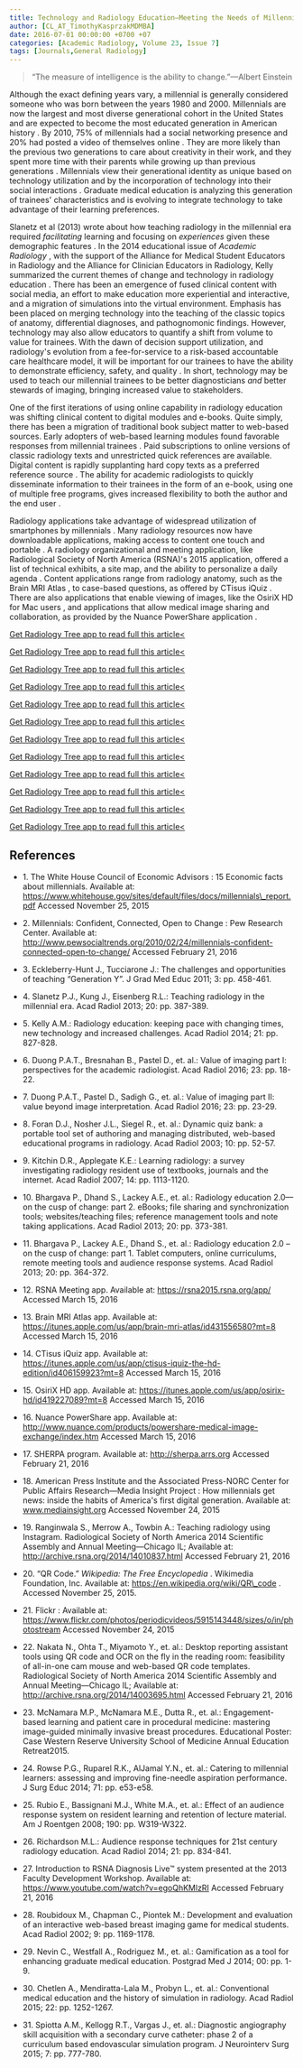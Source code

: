 ```yaml
---
title: Technology and Radiology Education—Meeting the Needs of Millennial Learners
author: [CL_AT_TimothyKasprzakMDMBA]
date: 2016-07-01 00:00:00 +0700 +07
categories: [Academic Radiology, Volume 23, Issue 7]
tags: [Journals,General Radiology]
---
```

> “The measure of intelligence is the ability to change.”—Albert Einstein

Although the exact defining years vary, a millennial is generally considered someone who was born between the years 1980 and 2000. Millennials are now the largest and most diverse generational cohort in the United States and are expected to become the most educated generation in American history . By 2010, 75% of millennials had a social networking presence and 20% had posted a video of themselves online . They are more likely than the previous two generations to care about creativity in their work, and they spent more time with their parents while growing up than previous generations . Millennials view their generational identity as unique based on technology utilization and by the incorporation of technology into their social interactions . Graduate medical education is analyzing this generation of trainees' characteristics and is evolving to integrate technology to take advantage of their learning preferences.

Slanetz et al (2013) wrote about how teaching radiology in the millennial era required _facilitating_ learning and focusing on _experiences_ given these demographic features . In the 2014 educational issue of _Academic Radiology_ , with the support of the Alliance for Medical Student Educators in Radiology and the Alliance for Clinician Educators in Radiology, Kelly summarized the current themes of change and technology in radiology education . There has been an emergence of fused clinical content with social media, an effort to make education more experiential and interactive, and a migration of simulations into the virtual environment. Emphasis has been placed on merging technology into the teaching of the classic topics of anatomy, differential diagnoses, and pathognomonic findings. However, technology may also allow educators to quantify a shift from volume to value for trainees. With the dawn of decision support utilization, and radiology's evolution from a fee-for-service to a risk-based accountable care healthcare model, it will be important for our trainees to have the ability to demonstrate efficiency, safety, and quality . In short, technology may be used to teach our millennial trainees to be better diagnosticians _and_ better stewards of imaging, bringing increased value to stakeholders.

One of the first iterations of using online capability in radiology education was shifting clinical content to digital modules and e-books. Quite simply, there has been a migration of traditional book subject matter to web-based sources. Early adopters of web-based learning modules found favorable responses from millennial trainees . Paid subscriptions to online versions of classic radiology texts and unrestricted quick references are available. Digital content is rapidly supplanting hard copy texts as a preferred reference source . The ability for academic radiologists to quickly disseminate information to their trainees in the form of an e-book, using one of multiple free programs, gives increased flexibility to both the author and the end user .

Radiology applications take advantage of widespread utilization of smartphones by millennials . Many radiology resources now have downloadable applications, making access to content one touch and portable . A radiology organizational and meeting application, like Radiological Society of North America (RSNA)'s 2015 application, offered a list of technical exhibits, a site map, and the ability to personalize a daily agenda . Content applications range from radiology anatomy, such as the Brain MRI Atlas , to case-based questions, as offered by CTisus iQuiz . There are also applications that enable viewing of images, like the OsiriX HD for Mac users , and applications that allow medical image sharing and collaboration, as provided by the Nuance PowerShare application .

[Get Radiology Tree app to read full this article<](https://clinicalpub.com/app)

[Get Radiology Tree app to read full this article<](https://clinicalpub.com/app)

[Get Radiology Tree app to read full this article<](https://clinicalpub.com/app)

[Get Radiology Tree app to read full this article<](https://clinicalpub.com/app)

[Get Radiology Tree app to read full this article<](https://clinicalpub.com/app)

[Get Radiology Tree app to read full this article<](https://clinicalpub.com/app)

[Get Radiology Tree app to read full this article<](https://clinicalpub.com/app)

[Get Radiology Tree app to read full this article<](https://clinicalpub.com/app)

[Get Radiology Tree app to read full this article<](https://clinicalpub.com/app)

[Get Radiology Tree app to read full this article<](https://clinicalpub.com/app)

[Get Radiology Tree app to read full this article<](https://clinicalpub.com/app)

[Get Radiology Tree app to read full this article<](https://clinicalpub.com/app)

## References

- 1\. The White House Council of Economic Advisors : 15 Economic facts about millennials. Available at: https://www.whitehouse.gov/sites/default/files/docs/millennials\_report.pdf Accessed November 25, 2015


- 2\. Millennials: Confident, Connected, Open to Change : Pew Research Center. Available at: http://www.pewsocialtrends.org/2010/02/24/millennials-confident-connected-open-to-change/ Accessed February 21, 2016


- 3\. Eckleberry-Hunt J., Tucciarone J.: The challenges and opportunities of teaching “Generation Y”. J Grad Med Educ 2011; 3: pp. 458-461.


- 4\. Slanetz P.J., Kung J., Eisenberg R.L.: Teaching radiology in the millennial era. Acad Radiol 2013; 20: pp. 387-389.


- 5\. Kelly A.M.: Radiology education: keeping pace with changing times, new technology and increased challenges. Acad Radiol 2014; 21: pp. 827-828.


- 6\. Duong P.A.T., Bresnahan B., Pastel D., et. al.: Value of imaging part I: perspectives for the academic radiologist. Acad Radiol 2016; 23: pp. 18-22.


- 7\. Duong P.A.T., Pastel D., Sadigh G., et. al.: Value of imaging part II: value beyond image interpretation. Acad Radiol 2016; 23: pp. 23-29.


- 8\. Foran D.J., Nosher J.L., Siegel R., et. al.: Dynamic quiz bank: a portable tool set of authoring and managing distributed, web-based educational programs in radiology. Acad Radiol 2003; 10: pp. 52-57.


- 9\. Kitchin D.R., Applegate K.E.: Learning radiology: a survey investigating radiology resident use of textbooks, journals and the internet. Acad Radiol 2007; 14: pp. 1113-1120.


- 10\. Bhargava P., Dhand S., Lackey A.E., et. al.: Radiology education 2.0—on the cusp of change: part 2. eBooks; file sharing and synchronization tools; websites/teaching files; reference management tools and note taking applications. Acad Radiol 2013; 20: pp. 373-381.


- 11\. Bhargava P., Lackey A.E., Dhand S., et. al.: Radiology education 2.0 – on the cusp of change: part 1. Tablet computers, online curriculums, remote meeting tools and audience response systems. Acad Radiol 2013; 20: pp. 364-372.


- 12\.  RSNA Meeting app. Available at: https://rsna2015.rsna.org/app/ Accessed March 15, 2016


- 13\.  Brain MRI Atlas app. Available at: https://itunes.apple.com/us/app/brain-mri-atlas/id431556580?mt=8 Accessed March 15, 2016


- 14\.  CTisus iQuiz app. Available at: https://itunes.apple.com/us/app/ctisus-iquiz-the-hd-edition/id406159923?mt=8 Accessed March 15, 2016


- 15\.  OsiriX HD app. Available at: https://itunes.apple.com/us/app/osirix-hd/id419227089?mt=8 Accessed March 15, 2016


- 16\.  Nuance PowerShare app. Available at: http://www.nuance.com/products/powershare-medical-image-exchange/index.htm Accessed March 15, 2016


- 17\.  SHERPA program. Available at: http://sherpa.arrs.org Accessed February 21, 2016


- 18\. American Press Institute and the Associated Press-NORC Center for Public Affairs Research—Media Insight Project : How millennials get news: inside the habits of America's first digital generation. Available at: www.mediainsight.org Accessed November 24, 2015


- 19\. Ranginwala S., Merrow A., Towbin A.: Teaching radiology using Instagram. Radiological Society of North America 2014 Scientific Assembly and Annual Meeting—Chicago IL; Available at: http://archive.rsna.org/2014/14010837.html Accessed February 21, 2016


- 20\.  “QR Code.” _Wikipedia: The Free Encyclopedia_ . Wikimedia Foundation, Inc. Available at:  https://en.wikipedia.org/wiki/QR\_code  . Accessed November 25, 2015.


- 21\. Flickr : Available at: https://www.flickr.com/photos/periodicvideos/5915143448/sizes/o/in/photostream Accessed November 24, 2015


- 22\. Nakata N., Ohta T., Miyamoto Y., et. al.: Desktop reporting assistant tools using QR code and OCR on the fly in the reading room: feasibility of all-in-one cam mouse and web-based QR code templates. Radiological Society of North America 2014 Scientific Assembly and Annual Meeting—Chicago IL; Available at: http://archive.rsna.org/2014/14003695.html Accessed February 21, 2016


- 23\. McNamara M.P., McNamara M.E., Dutta R., et. al.: Engagement-based learning and patient care in procedural medicine: mastering image-guided minimally invasive breast procedures. Educational Poster: Case Western Reserve University School of Medicine Annual Education Retreat2015.


- 24\. Rowse P.G., Ruparel R.K., AlJamal Y.N., et. al.: Catering to millennial learners: assessing and improving fine-needle aspiration performance. J Surg Educ 2014; 71: pp. e53-e58.


- 25\. Rubio E., Bassignani M.J., White M.A., et. al.: Effect of an audience response system on resident learning and retention of lecture material. Am J Roentgen 2008; 190: pp. W319-W322.


- 26\. Richardson M.L.: Audience response techniques for 21st century radiology education. Acad Radiol 2014; 21: pp. 834-841.


- 27\.  Introduction to RSNA Diagnosis Live™ system presented at the 2013 Faculty Development Workshop. Available at: https://www.youtube.com/watch?v=egoQhKMlzRI Accessed February 21, 2016


- 28\. Roubidoux M., Chapman C., Piontek M.: Development and evaluation of an interactive web-based breast imaging game for medical students. Acad Radiol 2002; 9: pp. 1169-1178.


- 29\. Nevin C., Westfall A., Rodriguez M., et. al.: Gamification as a tool for enhancing graduate medical education. Postgrad Med J 2014; 00: pp. 1-9.


- 30\. Chetlen A., Mendiratta-Lala M., Probyn L., et. al.: Conventional medical education and the history of simulation in radiology. Acad Radiol 2015; 22: pp. 1252-1267.


- 31\. Spiotta A.M., Kellogg R.T., Vargas J., et. al.: Diagnostic angiography skill acquisition with a secondary curve catheter: phase 2 of a curriculum based endovascular simulation program. J Neurointerv Surg 2015; 7: pp. 777-780.